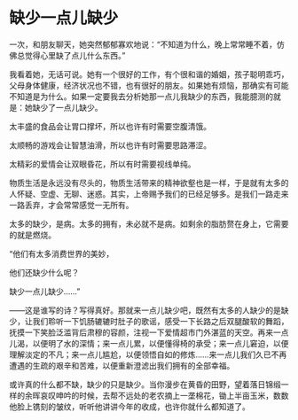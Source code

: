 # 缺少一点儿缺少

一次，和朋友聊天，她突然郁郁寡欢地说：“不知道为什么，晚上常常睡不着，仿佛总觉得心里缺了点儿什么东西。” 

我看着她，无话可说。她有一个很好的工作，有个很和谐的婚姻，孩子聪明乖巧，父母身体健康，经济状况也不错，也有很好的朋友。如果她有烦恼，那确实有可能不知道是为什么。如果一定要我去分析她那一点儿我缺少的东西，我能臆测的就是：她缺少了一点儿缺少。 

太丰盛的食品会让胃口撑坏，所以也许有时需要空腹清饿。 

太顺畅的游戏会让智慧油滑，所以也许有时需要思路滞涩。 

太精彩的爱情会让双眼昏花，所以有时需要视线单纯。 

物质生活是永远没有尽头的，物质生活带来的精神欲壑也是一样，于是就有太多的人怀疑、空虚、无聊、迷惑。其实，上帝赐予我们的已经足够多。是我们一路走来一路丢弃，才会常常感觉一无所有。 

太多的缺少，是病。太多的拥有，未必就不是病。如剩余的脂肪赘在身上，它需要的就是燃烧。 

“他们有太多消费世界的美妙， 

他们还缺少什么呢？ 

缺少一点儿缺少……” 

——这是谁写的诗？写得真好。那就来一点儿缺少吧，既然有太多的人缺少的是缺少，让我们聆听一下饥肠辘辘时肚子的歌谣，感受一下长路之后双腿酸软的舞蹈，抚摸一下笑脸泛滥背后肃穆的容颜，注视一下爱情超市门外湛蓝的天空。再来一点儿渴，以便明了水的深情；来一点儿累，以便懂得椅的承受；来一点儿窘迫，以便理解淡定的不凡；来一点儿尴尬，以便领悟自如的修炼……来一点儿我们久已不再遭遇的生疏的艰辛和苦难，以便重新澄滤出我们拥有的全部幸福。 

或许真的什么都不缺，缺少的只是缺少。当你漫步在黄昏的田野，望着落日锦缎一样的余晖哀叹呻吟的时候，去帮不远处的老农摘上一垄棉花，锄上半亩玉米，数数他脸上镌刻的皱纹，听听他讲讲今年的收成，也许你就什么都知道了。
 